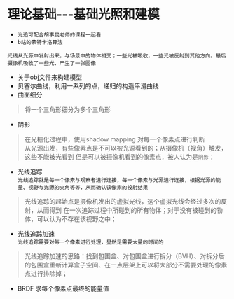 # 理论基础---基础光照和建模

- `光追可配合胡事民老师的课程一起看`
- `b站的蒙特卡洛算法`

`光线从光源中发射出来，与场景中的物体相交；一些光被吸收，一些光被反射到其他方向。最后摄像机吸收了一些光，产生了一张图像`

- 关于obj文件来构建模型
- 贝塞尔曲线，利用一系列的点，递归的构造平滑曲线
- 曲面细分
> 将一个三角形细分为多个三角形

- 阴影
> 在光栅化过程中，使用shadow mapping 对每一个像素点进行判断   
> 从光源出发，有些像素点是不可以被光源看到的；从摄像机（视角）触发，这些不能被光看到
> 但是可以被摄像机看到的像素点，被人认为是`阴影`；

- 光线追踪     
`光线追踪就是每一个像素与观察者进行连接，每一个像素与光源进行连接，根据光源的能量、视野与光源的夹角等等，从而确认该像素的投射结果`
> 光线追踪的起始点是摄像机发出的虚拟光线，这个虚拟光线会经过多次的反射，从而得到
> 在一次追踪过程中所碰到的所有物体；对于没有被碰到的物体，可以认为不存在该视野之中；

- 光线追踪加速   
`光线追踪需要对每一个像素进行处理，显然是需要大量的时间的`

> 光线追踪加速的思路：找到包围盒、对包围盒进行拆分（BVH）、对拆分后的包围盒重新计算盒子空间、在一点层架上可以将大部分不需要处理的像素点进行排除掉；
- BRDF 求每个像素点最终的能量值
